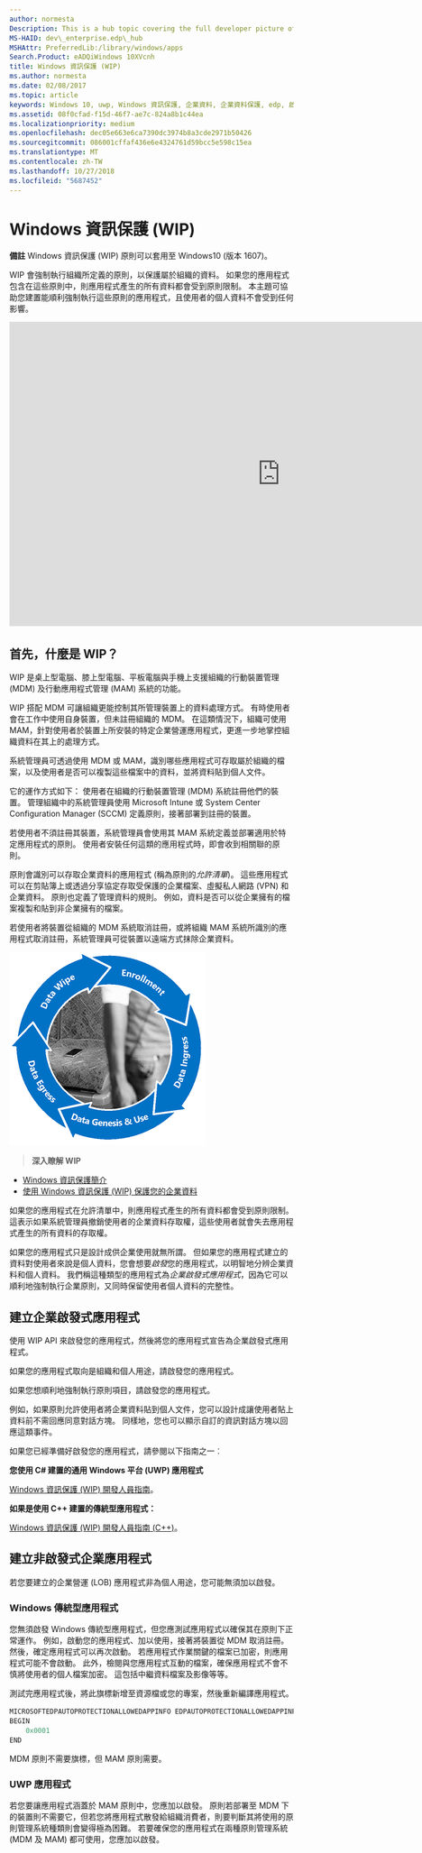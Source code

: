 ```yaml
---
author: normesta
Description: This is a hub topic covering the full developer picture of how Windows Information Protection (WIP) relates to files, buffers, clipboard, networking, background tasks, and data protection under lock.
MS-HAID: dev\_enterprise.edp\_hub
MSHAttr: PreferredLib:/library/windows/apps
Search.Product: eADQiWindows 10XVcnh
title: Windows 資訊保護 (WIP)
ms.author: normesta
ms.date: 02/08/2017
ms.topic: article
keywords: Windows 10, uwp, Windows 資訊保護, 企業資料, 企業資料保護, edp, 啟發式應用程式
ms.assetid: 08f0cfad-f15d-46f7-ae7c-824a8b1c44ea
ms.localizationpriority: medium
ms.openlocfilehash: dec05e663e6ca7390dc3974b8a3cde2971b50426
ms.sourcegitcommit: 086001cffaf436e6e4324761d59bcc5e598c15ea
ms.translationtype: MT
ms.contentlocale: zh-TW
ms.lasthandoff: 10/27/2018
ms.locfileid: "5687452"
---
```

# <a name="windows-information-protection-wip"></a>Windows 資訊保護 (WIP)

__備註__ Windows 資訊保護 (WIP) 原則可以套用至 Windows10 (版本 1607)。

WIP 會強制執行組織所定義的原則，以保護屬於組織的資料。 如果您的應用程式包含在這些原則中，則應用程式產生的所有資料都會受到原則限制。 本主題可協助您建置能順利強制執行這些原則的應用程式，且使用者的個人資料不會受到任何影響。
<iframe src="https://channel9.msdn.com/Blogs/Windows-Development-for-the-Enterprise/Securing-Enterprise-Data-with-Windows-Information-Protection/player" width="960" height="540" allowFullScreen frameBorder="0"></iframe>

## <a name="first-what-is-wip"></a>首先，什麼是 WIP？

WIP 是桌上型電腦、膝上型電腦、平板電腦與手機上支援組織的行動裝置管理 (MDM) 及行動應用程式管理 (MAM) 系統的功能。

WIP 搭配 MDM 可讓組織更能控制其所管理裝置上的資料處理方式。 有時使用者會在工作中使用自身裝置，但未註冊組織的 MDM。  在這類情況下，組織可使用 MAM，針對使用者於裝置上所安裝的特定企業營運應用程式，更進一步地掌控組織資料在其上的處理方式。

系統管理員可透過使用 MDM 或 MAM，識別哪些應用程式可存取屬於組織的檔案，以及使用者是否可以複製這些檔案中的資料，並將資料貼到個人文件。

它的運作方式如下： 使用者在組織的行動裝置管理 (MDM) 系統註冊他們的裝置。 管理組織中的系統管理員使用 Microsoft Intune 或 System Center Configuration Manager (SCCM) 定義原則，接著部署到註冊的裝置。

若使用者不須註冊其裝置，系統管理員會使用其 MAM 系統定義並部署適用於特定應用程式的原則。 使用者安裝任何這類的應用程式時，即會收到相關聯的原則。

原則會識別可以存取企業資料的應用程式 (稱為原則的*允許清單*)。 這些應用程式可以在剪貼簿上或透過分享協定存取受保護的企業檔案、虛擬私人網路 (VPN) 和企業資料。 原則也定義了管理資料的規則。 例如，資料是否可以從企業擁有的檔案複製和貼到非企業擁有的檔案。

若使用者將裝置從組織的 MDM 系統取消註冊，或將組織 MAM 系統所識別的應用程式取消註冊，系統管理員可從裝置以遠端方式抹除企業資料。

![WIP 週期](images/wip-lifecycle.png)

> **深入瞭解 WIP** <br>
* [Windows 資訊保護簡介](https://blogs.technet.microsoft.com/windowsitpro/2016/06/29/introducing-windows-information-protection/)
* [使用 Windows 資訊保護 (WIP) 保護您的企業資料](https://technet.microsoft.com/library/dn985838(v=vs.85).aspx)

如果您的應用程式在允許清單中，則應用程式產生的所有資料都會受到原則限制。 這表示如果系統管理員撤銷使用者的企業資料存取權，這些使用者就會失去應用程式產生的所有資料的存取權。

如果您的應用程式只是設計成供企業使用就無所謂。 但如果您的應用程式建立的資料對使用者來說是個人資料，您會想要*啟發*您的應用程式，以明智地分辨企業資料和個人資料。 我們稱這種類型的應用程式為*企業啟發式應用程式*，因為它可以順利地強制執行企業原則，又同時保留使用者個人資料的完整性。

## <a name="create-an-enterprise-enlightened-app"></a>建立企業啟發式應用程式

使用 WIP API 來啟發您的應用程式，然後將您的應用程式宣告為企業啟發式應用程式。

如果您的應用程式取向是組織和個人用途，請啟發您的應用程式。

如果您想順利地強制執行原則項目，請啟發您的應用程式。

例如，如果原則允許使用者將企業資料貼到個人文件，您可以設計成讓使用者貼上資料前不需回應同意對話方塊。 同樣地，您也可以顯示自訂的資訊對話方塊以回應這類事件。

如果您已經準備好啟發您的應用程式，請參閱以下指南之一︰

**您使用 C# 建置的通用 Windows 平台 (UWP) 應用程式**

[Windows 資訊保護 (WIP) 開發人員指南](wip-dev-guide.md)。

**如果是使用 C++ 建置的傳統型應用程式：**

[Windows 資訊保護 (WIP) 開發人員指南 (C++)](http://go.microsoft.com/fwlink/?LinkId=822192)。


## <a name="create-non-enlightened-enterprise-app"></a>建立非啟發式企業應用程式

若您要建立的企業營運 (LOB) 應用程式非為個人用途，您可能無須加以啟發。

### <a name="windows-desktop-apps"></a>Windows 傳統型應用程式
您無須啟發 Windows 傳統型應用程式，但您應測試應用程式以確保其在原則下正常運作。 例如，啟動您的應用程式、加以使用，接著將裝置從 MDM 取消註冊。 然後，確定應用程式可以再次啟動。 若應用程式作業關鍵的檔案已加密，則應用程式可能不會啟動。 此外，檢閱與您應用程式互動的檔案，確保應用程式不會不慎將使用者的個人檔案加密。 這包括中繼資料檔案及影像等等。

測試完應用程式後，將此旗標新增至資源檔或您的專案，然後重新編譯應用程式。

```cpp
MICROSOFTEDPAUTOPROTECTIONALLOWEDAPPINFO EDPAUTOPROTECTIONALLOWEDAPPINFOID
BEGIN
    0x0001
END
```
MDM 原則不需要旗標，但 MAM 原則需要。

### <a name="uwp-apps"></a>UWP 應用程式

若您要讓應用程式涵蓋於 MAM 原則中，您應加以啟發。 原則若部署至 MDM 下的裝置則不需要它，但若您將應用程式散發給組織消費者，則要判斷其將使用的原則管理系統種類則會變得極為困難。 若要確保您的應用程式在兩種原則管理系統 (MDM 及 MAM) 都可使用，您應加以啟發。






 
